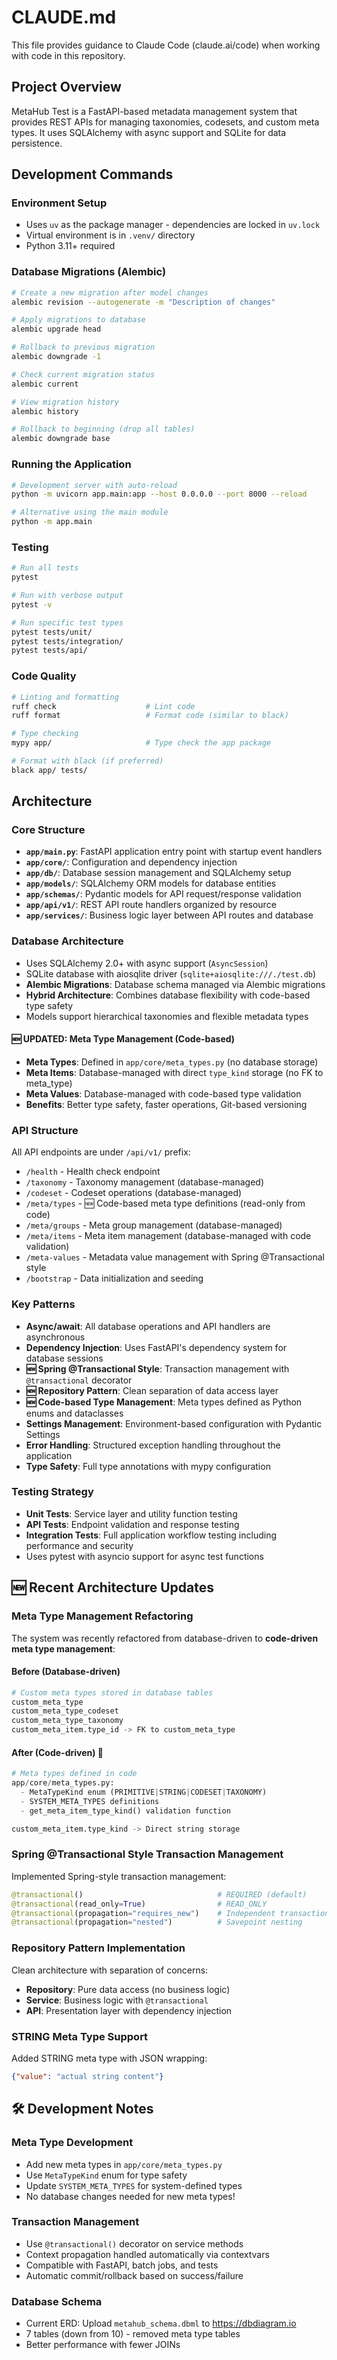 # CLAUDE.md

This file provides guidance to Claude Code (claude.ai/code) when working with code in this repository.

## Project Overview

MetaHub Test is a FastAPI-based metadata management system that provides REST APIs for managing taxonomies, codesets, and custom meta types. It uses SQLAlchemy with async support and SQLite for data persistence.

## Development Commands

### Environment Setup
- Uses `uv` as the package manager - dependencies are locked in `uv.lock`
- Virtual environment is in `.venv/` directory
- Python 3.11+ required

### Database Migrations (Alembic)
```bash
# Create a new migration after model changes
alembic revision --autogenerate -m "Description of changes"

# Apply migrations to database
alembic upgrade head

# Rollback to previous migration
alembic downgrade -1

# Check current migration status
alembic current

# View migration history
alembic history

# Rollback to beginning (drop all tables)
alembic downgrade base
```

### Running the Application
```bash
# Development server with auto-reload
python -m uvicorn app.main:app --host 0.0.0.0 --port 8000 --reload

# Alternative using the main module
python -m app.main
```

### Testing
```bash
# Run all tests
pytest

# Run with verbose output
pytest -v

# Run specific test types
pytest tests/unit/
pytest tests/integration/
pytest tests/api/
```

### Code Quality
```bash
# Linting and formatting
ruff check                    # Lint code
ruff format                   # Format code (similar to black)

# Type checking
mypy app/                     # Type check the app package

# Format with black (if preferred)
black app/ tests/
```

## Architecture

### Core Structure
- **`app/main.py`**: FastAPI application entry point with startup event handlers
- **`app/core/`**: Configuration and dependency injection
- **`app/db/`**: Database session management and SQLAlchemy setup
- **`app/models/`**: SQLAlchemy ORM models for database entities
- **`app/schemas/`**: Pydantic models for API request/response validation
- **`app/api/v1/`**: REST API route handlers organized by resource
- **`app/services/`**: Business logic layer between API routes and database

### Database Architecture
- Uses SQLAlchemy 2.0+ with async support (`AsyncSession`)
- SQLite database with aiosqlite driver (`sqlite+aiosqlite:///./test.db`)
- **Alembic Migrations**: Database schema managed via Alembic migrations
- **Hybrid Architecture**: Combines database flexibility with code-based type safety
- Models support hierarchical taxonomies and flexible metadata types

#### 🆕 UPDATED: Meta Type Management (Code-based)
- **Meta Types**: Defined in `app/core/meta_types.py` (no database storage)
- **Meta Items**: Database-managed with direct `type_kind` storage (no FK to meta_type)
- **Meta Values**: Database-managed with code-based type validation
- **Benefits**: Better type safety, faster operations, Git-based versioning

### API Structure
All API endpoints are under `/api/v1/` prefix:
- `/health` - Health check endpoint
- `/taxonomy` - Taxonomy management (database-managed)
- `/codeset` - Codeset operations (database-managed)
- `/meta/types` - 🆕 Code-based meta type definitions (read-only from code)
- `/meta/groups` - Meta group management (database-managed)
- `/meta/items` - Meta item management (database-managed with code validation)
- `/meta-values` - Metadata value management with Spring @Transactional style
- `/bootstrap` - Data initialization and seeding

### Key Patterns
- **Async/await**: All database operations and API handlers are asynchronous
- **Dependency Injection**: Uses FastAPI's dependency system for database sessions
- **🆕 Spring @Transactional Style**: Transaction management with `@transactional` decorator
- **🆕 Repository Pattern**: Clean separation of data access layer
- **🆕 Code-based Type Management**: Meta types defined as Python enums and dataclasses
- **Settings Management**: Environment-based configuration with Pydantic Settings
- **Error Handling**: Structured exception handling throughout the application
- **Type Safety**: Full type annotations with mypy configuration

### Testing Strategy
- **Unit Tests**: Service layer and utility function testing
- **API Tests**: Endpoint validation and response testing
- **Integration Tests**: Full application workflow testing including performance and security
- Uses pytest with asyncio support for async test functions

## 🆕 Recent Architecture Updates

### Meta Type Management Refactoring
The system was recently refactored from database-driven to **code-driven meta type management**:

#### Before (Database-driven)
```python
# Custom meta types stored in database tables
custom_meta_type
custom_meta_type_codeset  
custom_meta_type_taxonomy
custom_meta_item.type_id -> FK to custom_meta_type
```

#### After (Code-driven) 🎉
```python
# Meta types defined in code
app/core/meta_types.py:
  - MetaTypeKind enum (PRIMITIVE|STRING|CODESET|TAXONOMY)
  - SYSTEM_META_TYPES definitions
  - get_meta_item_type_kind() validation function

custom_meta_item.type_kind -> Direct string storage
```

### Spring @Transactional Style Transaction Management
Implemented Spring-style transaction management:

```python
@transactional()                              # REQUIRED (default)
@transactional(read_only=True)                # READ_ONLY  
@transactional(propagation="requires_new")    # Independent transaction
@transactional(propagation="nested")          # Savepoint nesting
```

### Repository Pattern Implementation
Clean architecture with separation of concerns:
- **Repository**: Pure data access (no business logic)
- **Service**: Business logic with `@transactional` 
- **API**: Presentation layer with dependency injection

### STRING Meta Type Support
Added STRING meta type with JSON wrapping:
```json
{"value": "actual string content"}
```

## 🛠️ Development Notes

### Meta Type Development
- Add new meta types in `app/core/meta_types.py`
- Use `MetaTypeKind` enum for type safety
- Update `SYSTEM_META_TYPES` for system-defined types
- No database changes needed for new meta types!

### Transaction Management
- Use `@transactional()` decorator on service methods
- Context propagation handled automatically via contextvars
- Compatible with FastAPI, batch jobs, and tests
- Automatic commit/rollback based on success/failure

### Database Schema
- Current ERD: Upload `metahub_schema.dbml` to https://dbdiagram.io
- 7 tables (down from 10) - removed meta type tables
- Better performance with fewer JOINs